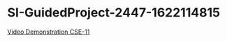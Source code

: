 # SI-GuidedProject-2447-1622114815
[Video Demonstration CSE-11](https://drive.google.com/file/d/1QMxBwHdacobLkD2uufiT_yael2DbxxI9/view?usp=sharing)

